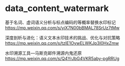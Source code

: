 # data_content_watermark
基于名词、虚词语义分析与标点编码的等概率替换水印标记
https://mp.weixin.qq.com/s/yiX7N00bBMAL78SrUz7tMw

深度剖析与进化：语义文本水印技术的挑战、优化与对抗策略
https://mp.weixin.qq.com/s/tzIE1OywELWKJp3I0HxZmw

水印溯源工具—马斯克邮件溯源内鬼还原
https://mp.weixin.qq.com/s/Q4YrJbG4VKR5aby-pgRRUg
